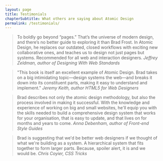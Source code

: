 ```yaml
---
layout: page
title: Testimonials
chapterSubtitle: What others are saying about Atomic Design
permalink: /testimonials/
---
```


<blockquote>
To boldly go beyond “pages.” That’s the universe of modern design, and there’s no better guide to exploring it than Brad Frost. In Atomic Design, he replaces our outdated, closed workflows with exciting new collaborative ones, and teaches us to design not just pages but systems. Recommended for all web and interaction designers.
<cite>Jeffrey Zeldman, author of <em>Designing With Web Standards</em></cite>
</blockquote>

<blockquote>
"This book is itself an excellent example of Atomic Design. Brad takes on a big intimidating topic—design systems the web—and breaks it down into its constituent parts, making it easy to understand and implement."
<cite>Jeremy Keith, author <em>HTML5 for Web Designers</em></cite>
</blockquote>

<blockquote>
Brad describes not only the atomic design methodology, but also the process involved in making it successful. With the knowledge and experience of working on big and small websites, he'll equip you with the skills needed to build a comprehensive design system that works for your organisation, that is easy to update, and that lives on for months and years to come.
<cite>Anna Debenham, author of <em>Front-end Style Guides</em></cite>
</blockquote>

<blockquote>
Brad is suggesting that we'd be better web designers if we thought of what we're building as a system. A hierarchical system that fits together to form larger parts. Because, spoiler alert, it is and we would be.
<cite>Chris Coyier, CSS Tricks</cite>
</blockquote>
